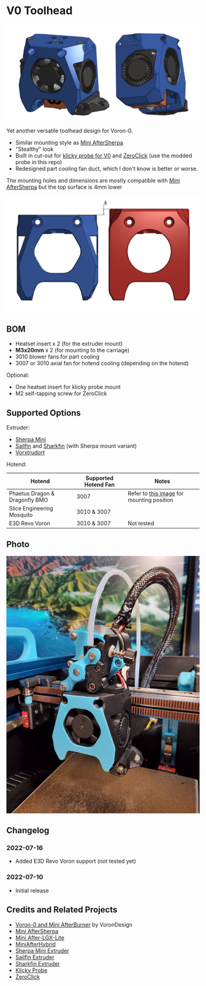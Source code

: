 # V0 Toolhead

![Thumbnail](./Images/Thumbnail.png)

Yet another versatile toolhead design for Voron-0.

- Similar mounting style as [Mini AfterSherpa](https://github.com/PrintersForAnts/Mini-AfterSherpa)
- "Stealthy" look
- Built in cut-out for [klicky probe for V0](https://github.com/jlas1/Klicky-Probe/tree/main/Printers/Voron/v0) and [ZeroClick](https://github.com/zruncho3d/ZeroClick) (use the modded probe in this repo)
- Redesigned part cooling fan duct, which I don't know is better or worse.

The mounting holes and dimensions are mostly compatible with [Mini AfterSherpa](https://github.com/PrintersForAnts/Mini-AfterSherpa) but the top surface is 4mm lower

![Drawing](./Images/Drawing.png)

## BOM

- Heatset insert x 2 (for the extruder mount)
- **M3x20mm** x 2 (for mounting to the carriage)
- 3010 blower fans for part cooling
- 3007 or 3010 axial fan for hotend cooling (depending on the hotend)

Optional:

- One heatset insert for klicky probe mount
- M2 self-tapping screw for ZeroClick

## Supported Options

Extruder:

- [Sherpa Mini](https://github.com/Annex-Engineering/Sherpa_Mini-Extruder)
- [Sailfin](https://github.com/CroXY3D/Sailfin-Extruder) and [Sharkfin](https://github.com/KayosMaker/Sailfin-Extruder/tree/main/Usermods/KayosMaker/Sharkfin) (with Sherpa mount variant)
- [Vorxtrudort](https://github.com/nhchiu/VoronMods/tree/main/Extruder)

Hotend:

| Hotend                         | Supported Hotend Fan | Notes                                                                                                                                       |
| ------------------------------ | -------------------- | ------------------------------------------------------------------------------------------------------------------------------------------- |
| Phaetus Dragon & Dragonfly BMO | 3007                 | Refer to [this image](https://github.com/PrintersForAnts/Mini-AfterSherpa/blob/main/images/hotend-mounting-holes.png) for mounting position |
| Slice Engineering Mosquito     | 3010 & 3007          |                                                                                                                                             |
| E3D Revo Voron                 | 3010 & 3007          | Not tested                                                                                                                                  |

## Photo

![photo](./Images/Photo.jpg)

## Changelog

### 2022-07-16

- Added E3D Revo Voron support (not tested yet)

### 2022-07-10

- Initial release

## Credits and Related Projects

- [Voron-0 and Mini AfterBurner](https://github.com/VoronDesign/Voron-0) by VoronDesign
- [Mini AfterSherpa](https://github.com/PrintersForAnts/Mini-AfterSherpa)
- [Mini After-LGX-Lite](https://github.com/VoronDesign/VoronUsers/tree/master/printer_mods/Bondtech/Mini-After-LGX-Lite)
- [MiniAfterHybrid](https://github.com/camerony/VoronCustom/tree/main/v0.1_MiniAfterHybrid)
- [Sherpa Mini Extruder](https://github.com/Annex-Engineering/Sherpa_Mini-Extruder)
- [Sailfin Extruder](https://github.com/CroXY3D/Sailfin-Extruder)
- [Sharkfin Extruder](https://github.com/KayosMaker/Sailfin-Extruder/tree/main/Usermods/KayosMaker/Sharkfin)
- [Klicky Probe](https://github.com/jlas1/Klicky-Probe)
- [ZeroClick](https://github.com/zruncho3d/ZeroClick)
